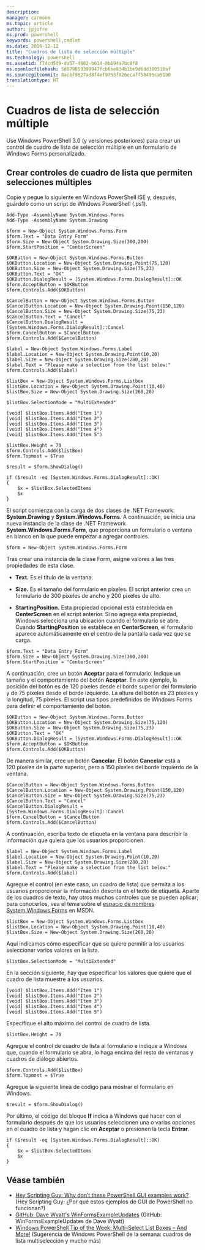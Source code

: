 ```yaml
---
description: 
manager: carmonm
ms.topic: article
author: jpjofre
ms.prod: powershell
keywords: powershell,cmdlet
ms.date: 2016-12-12
title: "Cuadros de lista de selección múltiple"
ms.technology: powershell
ms.assetid: f74cd5d9-da57-4802-b614-0b194a7bc8f8
ms.openlocfilehash: 5d079859309947fcb6ee034b1be9d6dd300510af
ms.sourcegitcommit: 8acbf9827ad8f4ef9753f826ecaff58495ca51b0
translationtype: HT
---
```

# <a name="multiple-selection-list-boxes"></a>Cuadros de lista de selección múltiple
Use Windows PowerShell 3.0 (y versiones posteriores) para crear un control de cuadro de lista de selección múltiple en un formulario de Windows Forms personalizado.

## <a name="create-list-box-controls-that-allow-multiple-selections"></a>Crear controles de cuadro de lista que permiten selecciones múltiples
Copie y pegue lo siguiente en Windows PowerShell ISE y, después, guárdelo como un script de Windows PowerShell (.ps1).

```
Add-Type -AssemblyName System.Windows.Forms
Add-Type -AssemblyName System.Drawing

$form = New-Object System.Windows.Forms.Form 
$form.Text = "Data Entry Form"
$form.Size = New-Object System.Drawing.Size(300,200) 
$form.StartPosition = "CenterScreen"

$OKButton = New-Object System.Windows.Forms.Button
$OKButton.Location = New-Object System.Drawing.Point(75,120)
$OKButton.Size = New-Object System.Drawing.Size(75,23)
$OKButton.Text = "OK"
$OKButton.DialogResult = [System.Windows.Forms.DialogResult]::OK
$form.AcceptButton = $OKButton
$form.Controls.Add($OKButton)

$CancelButton = New-Object System.Windows.Forms.Button
$CancelButton.Location = New-Object System.Drawing.Point(150,120)
$CancelButton.Size = New-Object System.Drawing.Size(75,23)
$CancelButton.Text = "Cancel"
$CancelButton.DialogResult = [System.Windows.Forms.DialogResult]::Cancel
$form.CancelButton = $CancelButton
$form.Controls.Add($CancelButton)

$label = New-Object System.Windows.Forms.Label
$label.Location = New-Object System.Drawing.Point(10,20) 
$label.Size = New-Object System.Drawing.Size(280,20) 
$label.Text = "Please make a selection from the list below:"
$form.Controls.Add($label) 

$listBox = New-Object System.Windows.Forms.Listbox 
$listBox.Location = New-Object System.Drawing.Point(10,40) 
$listBox.Size = New-Object System.Drawing.Size(260,20) 

$listBox.SelectionMode = "MultiExtended"

[void] $listBox.Items.Add("Item 1")
[void] $listBox.Items.Add("Item 2")
[void] $listBox.Items.Add("Item 3")
[void] $listBox.Items.Add("Item 4")
[void] $listBox.Items.Add("Item 5")

$listBox.Height = 70
$form.Controls.Add($listBox) 
$form.Topmost = $True

$result = $form.ShowDialog()

if ($result -eq [System.Windows.Forms.DialogResult]::OK)
{
    $x = $listBox.SelectedItems
    $x
}
```

El script comienza con la carga de dos clases de .NET Framework: **System.Drawing** y **System.Windows.Forms**. A continuación, se inicia una nueva instancia de la clase de .NET Framework **System.Windows.Forms.Form**, que proporciona un formulario o ventana en blanco en la que puede empezar a agregar controles.

```
$form = New-Object System.Windows.Forms.Form
```

Tras crear una instancia de la clase Form, asigne valores a las tres propiedades de esta clase.

-   **Text.** Es el título de la ventana.

-   **Size.** Es el tamaño del formulario en píxeles. El script anterior crea un formulario de 300 píxeles de ancho y 200 píxeles de alto.

-   **StartingPosition.** Esta propiedad opcional está establecida en **CenterScreen** en el script anterior. Si no agrega esta propiedad, Windows selecciona una ubicación cuando el formulario se abre. Cuando **StartingPosition** se establece en **CenterScreen**, el formulario aparece automáticamente en el centro de la pantalla cada vez que se carga.

```
$form.Text = "Data Entry Form"
$form.Size = New-Object System.Drawing.Size(300,200) 
$form.StartPosition = "CenterScreen"
```

A continuación, cree un botón **Aceptar** para el formulario. Indique un tamaño y el comportamiento del botón **Aceptar**. En este ejemplo, la posición del botón es de 120 píxeles desde el borde superior del formulario y de 75 píxeles desde el borde izquierdo. La altura del botón es 23 píxeles y la longitud, 75 píxeles. El script usa tipos predefinidos de Windows Forms para definir el comportamiento del botón.

```
$OKButton = New-Object System.Windows.Forms.Button
$OKButton.Location = New-Object System.Drawing.Size(75,120)
$OKButton.Size = New-Object System.Drawing.Size(75,23)
$OKButton.Text = "OK"
$OKButton.DialogResult = [System.Windows.Forms.DialogResult]::OK
$form.AcceptButton = $OKButton
$form.Controls.Add($OKButton)
```

De manera similar, cree un botón **Cancelar**. El botón **Cancelar** está a 120 píxeles de la parte superior, pero a 150 píxeles del borde izquierdo de la ventana.

```
$CancelButton = New-Object System.Windows.Forms.Button
$CancelButton.Location = New-Object System.Drawing.Point(150,120)
$CancelButton.Size = New-Object System.Drawing.Size(75,23)
$CancelButton.Text = "Cancel"
$CancelButton.DialogResult = [System.Windows.Forms.DialogResult]::Cancel
$form.CancelButton = $CancelButton
$form.Controls.Add($CancelButton)
```

A continuación, escriba texto de etiqueta en la ventana para describir la información que quiera que los usuarios proporcionen.

```
$label = New-Object System.Windows.Forms.Label
$label.Location = New-Object System.Drawing.Point(10,20) 
$label.Size = New-Object System.Drawing.Size(280,20) 
$label.Text = "Please make a selection from the list below:"
$form.Controls.Add($label)
```

Agregue el control (en este caso, un cuadro de lista) que permita a los usuarios proporcionar la información descrita en el texto de etiqueta. Aparte de los cuadros de texto, hay otros muchos controles que se pueden aplicar; para conocerlos, vea el tema sobre el [espacio de nombres System.Windows.Forms](http://msdn.microsoft.com/library/k50ex0x9(v=vs.110).aspx) en MSDN.

```
$listBox = New-Object System.Windows.Forms.Listbox 
$listBox.Location = New-Object System.Drawing.Point(10,40) 
$listBox.Size = New-Object System.Drawing.Size(260,20)
```


Aquí indicamos cómo especificar que se quiere permitir a los usuarios seleccionar varios valores en la lista.

```
$listBox.SelectionMode = "MultiExtended"
```

En la sección siguiente, hay que especificar los valores que quiere que el cuadro de lista muestre a los usuarios.

```
[void] $listBox.Items.Add("Item 1")
[void] $listBox.Items.Add("Item 2")
[void] $listBox.Items.Add("Item 3")
[void] $listBox.Items.Add("Item 4")
[void] $listBox.Items.Add("Item 5")
```

Especifique el alto máximo del control de cuadro de lista.

```
$listBox.Height = 70
```

Agregue el control de cuadro de lista al formulario e indique a Windows que, cuando el formulario se abra, lo haga encima del resto de ventanas y cuadros de diálogo abiertos.

```
$form.Controls.Add($listBox) 
$form.Topmost = $True
```

Agregue la siguiente línea de código para mostrar el formulario en Windows.

```
$result = $form.ShowDialog()
```

Por último, el código del bloque **If** indica a Windows qué hacer con el formulario después de que los usuarios seleccionen una o varias opciones en el cuadro de lista y hagan clic en **Aceptar** o presionen la tecla **Entrar**.

```
if ($result -eq [System.Windows.Forms.DialogResult]::OK)
{
    $x = $listBox.SelectedItems
    $x
}
```

## <a name="see-also"></a>Véase también
- [Hey Scripting Guy: Why don’t these PowerShell GUI examples work?](http://go.microsoft.com/fwlink/?LinkId=506644) (Hey Scripting Guy: ¿Por qué estos ejemplos de GUI de PowerShell no funcionan?)
- [GitHub: Dave Wyatt's WinFormsExampleUpdates](https://github.com/dlwyatt/WinFormsExampleUpdates) (GitHub: WinFormsExampleUpdates de Dave Wyatt)
- [Windows PowerShell Tip of the Week: Multi-Select List Boxes – And More!](http://technet.microsoft.com/library/ff730950.aspx) (Sugerencia de Windows PowerShell de la semana: cuadros de lista multiselección y mucho más)

